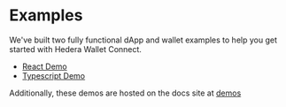 # Examples

We've built two fully functional dApp and wallet examples to help you get started with Hedera Wallet Connect.

- [React Demo](https://github.com/hashgraph/hedera-wallet-connect/tree/main/demos/react-dapp)
- [Typescript Demo](https://github.com/hashgraph/hedera-wallet-connect/tree/main/demos/typescript)

Additionally, these demos are hosted on the docs site at [demos](./demos)

